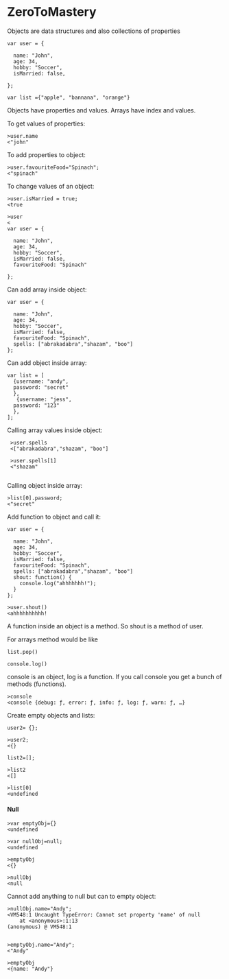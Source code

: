 # ZeroToMastery

Objects are data structures and also collections of properties

```
var user = {

  name: "John",
  age: 34,
  hobby: "Soccer",
  isMarried: false,

};

var list ={"apple", "bannana", "orange"}
```

Objects have properties and values. Arrays have index and values.

To get values of properties: 

```
>user.name
<"john"

```

To add properties to object: 

```
>user.favouriteFood="Spinach";
<"spinach"

```
To change values of an object:

```
>user.isMarried = true;
<true

>user
<
var user = {

  name: "John",
  age: 34,
  hobby: "Soccer",
  isMarried: false,
  favouriteFood: "Spinach"

};

```

Can add array inside object:

```
var user = {

  name: "John",
  age: 34,
  hobby: "Soccer",
  isMarried: false,
  favouriteFood: "Spinach",
  spells: ["abrakadabra","shazam", "boo"]
};

```

Can add object inside array: 

```
var list = [
  {username: "andy",
  password: "secret"
  },
   {username: "jess",
  password: "123"
  },
];  

```

 Calling array values inside object: 
 
``` 
 >user.spells
 <["abrakadabra","shazam", "boo"]
 
 >user.spells[1]
 <"shazam"
 
 ```
 
 Calling object inside array: 
 
 ```
 >list[0].password;
 <"secret"

```
Add function to object and call it: 

```
var user = {

  name: "John",
  age: 34,
  hobby: "Soccer",
  isMarried: false,
  favouriteFood: "Spinach",
  spells: ["abrakadabra","shazam", "boo"]
  shout: function() {
    console.log("ahhhhhhh!");
  }
};

>user.shout()
<ahhhhhhhhhh!

```

A function inside an object is a method. So shout is a method of user. 

For arrays method would be like

```
list.pop()

console.log()
```

console is an object, log is a function. If you call console you get a bunch of methods (functions). 

```
>console
<console {debug: ƒ, error: ƒ, info: ƒ, log: ƒ, warn: ƒ, …}

```
Create empty objects and lists: 

```
user2= {};

>user2;
<{}

list2=[];

>list2
<[]

>list[0]
<undefined

```
#### Null ####

```
>var emptyObj={}
<undefined

>var nullObj=null;
<undefined

>emptyObj
<{}

>nullObj
<null
```

Cannot add anything to null but can to empty object: 

```
>nullObj.name="Andy";
<VM548:1 Uncaught TypeError: Cannot set property 'name' of null
    at <anonymous>:1:13
(anonymous) @ VM548:1


>emptyObj.name="Andy";
<"Andy"

>emptyObj
<{name: "Andy"}

```
